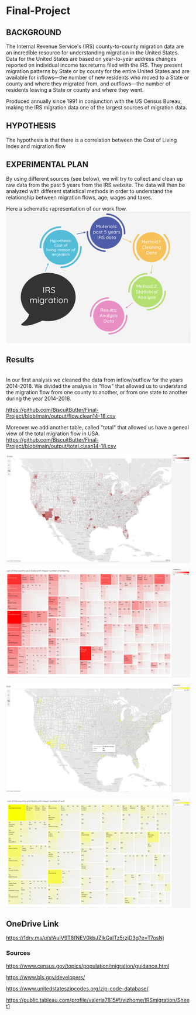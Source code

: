 # Final-Project

## BACKGROUND 

The Internal Revenue Service's (IRS) county-to-county migration data are an incredible resource for understanding migration in the United States. 
Data for the United States are based on year-to-year address changes reported on individual income tax returns filed with the IRS. They present migration patterns by State or by county for the entire United States and are available for inflows—the number of new residents who moved to a State or county and where they migrated from, and outflows—the number of residents leaving a State or county and where they went.

Produced annually since 1991 in conjunction with the US Census Bureau, making the IRS migration data one of the largest sources of migration data. 

## HYPOTHESIS

The hypothesis is that there is a correlation between the Cost of Living Index and migration flow

## EXPERIMENTAL PLAN
By using different sources (see below), we will try to collect and clean up raw data from the past 5 years from the IRS website. 
The data will then be analyzed with different statistical methods in order to understand the relationship between migration flows, age, wages and taxes.

Here a schematic rapresentation of our work flow.
![image1](/Resources/1.png?raw=true "Title")

## Results
\
In our first analysis we cleaned the data from inflow/outflow for the years 2014-2018.
We divided the analysis in "flow" that allowed us to understand the migration flow from one county to another, or from one state to another during the year 2014-2018.

https://github.com/BiscuitButter/Final-Project/blob/main/output/flow.clean14-18.csv

Moreover we add another table, called "total" that allowed us have a geneal view of the total migration flow in USA.
https://github.com/BiscuitButter/Final-Project/blob/main/output/total.clean14-18.csv
 
![image1](/Resources/2.png?raw=true "Title")

![image1](/Resources/3.png?raw=true "Title")

![image1](/Resources/4.png?raw=true "Title")

![image1](/Resources/5.png?raw=true "Title")
## OneDrive Link
https://1drv.ms/u/s!AuIV9T8fNEV0kbJZIkGaITz5rzjD3g?e=T7osNj

### Sources
https://www.census.gov/topics/population/migration/guidance.html

https://www.bls.gov/developers/

https://www.unitedstateszipcodes.org/zip-code-database/




https://public.tableau.com/profile/valeria7815#!/vizhome/IRSmigration/Sheet1

